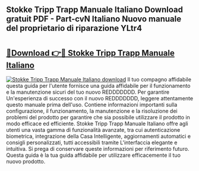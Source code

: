 ## Stokke Tripp Trapp Manuale Italiano Download gratuit PDF - Part-cvN Italiano Nuovo manuale del proprietario di riparazione YLtr4

# <h2><a href="http://df9vs4g.blite.top/?on=Stokke+Tripp+Trapp+Manuale+Italiano">🔗Download 👉🔴 Stokke Tripp Trapp Manuale Italiano</a></h2>

[![Stokke Tripp Trapp Manuale Italiano download](https://i.imgur.com/lujVjoI.png)](http://df9vs4g.blite.top/?on=Stokke+Tripp+Trapp+Manuale+Italiano)
Il tuo compagno affidabile questa guida per l'utente fornisce una guida affidabile per il funzionamento e la manutenzione sicuri del tuo nuovo REDDDDDDD. Per garantire Un'esperienza di successo con il nuovo REDDDDDDD, leggere attentamente questo manuale prima dell'uso. Contiene informazioni importanti sulla configurazione, il funzionamento, la manutenzione e la risoluzione dei problemi del prodotto per garantire che sia possibile utilizzare il prodotto in modo efficace ed efficiente. Stokke Tripp Trapp Manuale Italiano offre agli utenti una vasta gamma di funzionalità avanzate, tra cui autenticazione biometrica, integrazione della Casa Intelligente, aggiornamenti automatici e consigli personalizzati, tutti accessibili tramite L'interfaccia elegante e intuitiva. Si prega di conservare queste informazioni per riferimento futuro. Questa guida è la tua guida affidabile per utilizzare efficacemente il tuo nuovo prodotto.
